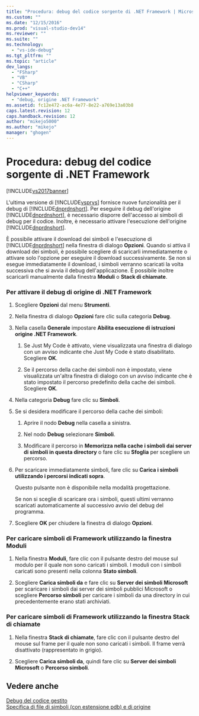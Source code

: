 ```yaml
---
title: "Procedura: debug del codice sorgente di .NET Framework | Microsoft Docs"
ms.custom: ""
ms.date: "12/15/2016"
ms.prod: "visual-studio-dev14"
ms.reviewer: ""
ms.suite: ""
ms.technology: 
  - "vs-ide-debug"
ms.tgt_pltfrm: ""
ms.topic: "article"
dev_langs: 
  - "FSharp"
  - "VB"
  - "CSharp"
  - "C++"
helpviewer_keywords: 
  - "debug, origine .NET Framework"
ms.assetid: fc12e472-ac6a-4e77-8e22-a769e13a03b8
caps.latest.revision: 12
caps.handback.revision: 12
author: "mikejo5000"
ms.author: "mikejo"
manager: "ghogen"
---
```

# Procedura: debug del codice sorgente di .NET Framework
[!INCLUDE[vs2017banner](../code-quality/includes/vs2017banner.md)]

L'ultima versione di [!INCLUDE[vsprvs](../code-quality/includes/vsprvs_md.md)] fornisce nuove funzionalità per il debug di [!INCLUDE[dnprdnshort](../code-quality/includes/dnprdnshort_md.md)].  Per eseguire il debug dell'origine [!INCLUDE[dnprdnshort](../code-quality/includes/dnprdnshort_md.md)], è necessario disporre dell'accesso ai simboli di debug per il codice.  Inoltre, è necessario attivare l'esecuzione dell'origine [!INCLUDE[dnprdnshort](../code-quality/includes/dnprdnshort_md.md)].  
  
 È possibile attivare il download dei simboli e l'esecuzione di [!INCLUDE[dnprdnshort](../code-quality/includes/dnprdnshort_md.md)] nella finestra di dialogo **Opzioni**.  Quando si attiva il download dei simboli, è possibile scegliere di scaricarli immediatamente o attivare solo l'opzione per eseguire il download successivamente.  Se non si esegue immediatamente il download, i simboli verranno scaricati la volta successiva che si avvia il debug dell'applicazione.  È possibile inoltre scaricarli manualmente dalla finestra **Moduli** o **Stack di chiamate**.  
  
### Per attivare il debug di origine di .NET Framework  
  
1.  Scegliere **Opzioni** dal menu **Strumenti**.  
  
2.  Nella finestra di dialogo **Opzioni** fare clic sulla categoria **Debug**.  
  
3.  Nella casella **Generale** impostare **Abilita esecuzione di istruzioni origine .NET Framework**.  
  
    1.  Se Just My Code è attivato, viene visualizzata una finestra di dialogo con un avviso indicante che Just My Code è stato disabilitato.  Scegliere **OK**.  
  
    2.  Se il percorso della cache dei simboli non è impostato, viene visualizzata un'altra finestra di dialogo con un avviso indicante che è stato impostato il percorso predefinito della cache dei simboli.  Scegliere **OK**.  
  
4.  Nella categoria **Debug** fare clic su **Simboli**.  
  
5.  Se si desidera modificare il percorso della cache dei simboli:  
  
    1.  Aprire il nodo **Debug** nella casella a sinistra.  
  
    2.  Nel nodo **Debug** selezionare **Simboli**.  
  
    3.  Modificare il percorso in **Memorizza nella cache i simboli dai server di simboli in questa directory** o fare clic su **Sfoglia** per scegliere un percorso.  
  
6.  Per scaricare immediatamente simboli, fare clic su **Carica i simboli utilizzando i percorsi indicati sopra**.  
  
     Questo pulsante non è disponibile nella modalità progettazione.  
  
     Se non si sceglie di scaricare ora i simboli, questi ultimi verranno scaricati automaticamente al successivo avvio del debug del programma.  
  
7.  Scegliere **OK** per chiudere la finestra di dialogo **Opzioni**.  
  
### Per caricare simboli di Framework utilizzando la finestra Moduli  
  
1.  Nella finestra **Moduli**, fare clic con il pulsante destro del mouse sul modulo per il quale non sono caricati i simboli.  I moduli con i simboli caricati sono presenti nella colonna **Stato simboli**.  
  
2.  Scegliere **Carica simboli da** e fare clic su **Server dei simboli Microsoft** per scaricare i simboli dai server dei simboli pubblici Microsoft o scegliere **Percorso simboli** per caricare i simboli da una directory in cui precedentemente erano stati archiviati.  
  
### Per caricare simboli di Framework utilizzando la finestra Stack di chiamate  
  
1.  Nella finestra **Stack di chiamate**, fare clic con il pulsante destro del mouse sul frame per il quale non sono caricati i simboli.  Il frame verrà disattivato \(rappresentato in grigio\).  
  
2.  Scegliere **Carica simboli da**, quindi fare clic su **Server dei simboli Microsoft** o **Percorso simboli**.  
  
## Vedere anche  
 [Debug del codice gestito](../debugger/debugging-managed-code.md)   
 [Specifica di file di simboli \(con estensione pdb\) e di origine](../debugger/specify-symbol-dot-pdb-and-source-files-in-the-visual-studio-debugger.md)